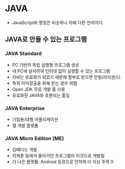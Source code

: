 # JAVA
- JavaScript와 명칭은 비슷하나 아예 다른 언어이다.

## JAVA로 만들 수 있는 프로그램

### JAVA Standard
- PC 기반의 독립 실행형 프로그램 생성
- 내 PC에 설치하여 인터넷 없이 실행할 수 있는 프로그램
- 자바는 유료화가 되었기 때문에 함부로 받으면 안됨(라이센스)
- 특히 이익창출을 위해 받는 경우 위험
- Open JDK 무료 개발 툴 사용
- 유료화된 JAVA와 호환되는 툴임

### JAVA Enterprise
- 기업용/대형 어플리케이션
- 웹 개발 플랫폼

### JAVA Micro Edition (ME)
- 임베디드 개발
- 피쳐폰 등에서 돌아가던 프로그램이 이것으로 개발됨
- 더 나은 플랫폼: Android 등장으로 인하여 더 이상 주목 X